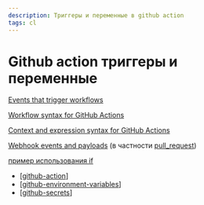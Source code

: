 ```yaml
---
description: Триггеры и переменные в github action
tags: cl
---
```

# Github action триггеры и переменные

[Events that trigger workflows](https://docs.github.com/en/actions/reference/events-that-trigger-workflows#pull_request)

[Workflow syntax for GitHub Actions](https://docs.github.com/en/actions/reference/workflow-syntax-for-github-actions#onevent_nametypes)

[Context and expression syntax for GitHub Actions](https://docs.github.com/en/actions/reference/context-and-expression-syntax-for-github-actions#example-using-an-array)

[Webhook events and payloads](https://docs.github.com/en/developers/webhooks-and-events/webhook-events-and-payloads) (в частности [pull_request](https://docs.github.com/en/developers/webhooks-and-events/webhook-events-and-payloads#pull_request))

[пример использования if](https://github.community/t/skip-action-when-label-already-on-pr-vs-on-label-create-event/121037)

- [[github-action]]
- [[github-environment-variables]]
- [[github-secrets]]

[//begin]: # "Autogenerated link references for markdown compatibility"
[github-action]: github-action "Githunb action"
[github-environment-variables]: github-environment-variables "Github environment variables"
[github-secrets]: github-secrets "Github secrets"
[//end]: # "Autogenerated link references"